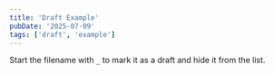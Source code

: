 ```yaml
---
title: 'Draft Example'
pubDate: '2025-07-09'
tags: ['draft', 'example']
---
```


Start the filename with `_` to mark it as a draft and hide it from the list.
